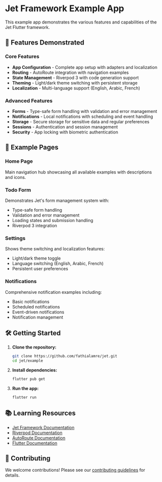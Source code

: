 # Jet Framework Example App

This example app demonstrates the various features and capabilities of the Jet Flutter framework.

## 🚀 Features Demonstrated

### Core Features
- **App Configuration** - Complete app setup with adapters and localization
- **Routing** - AutoRoute integration with navigation examples
- **State Management** - Riverpod 3 with code generation support
- **Theming** - Light/dark theme switching with persistent storage
- **Localization** - Multi-language support (English, Arabic, French)

### Advanced Features
- **Forms** - Type-safe form handling with validation and error management
- **Notifications** - Local notifications with scheduling and event handling
- **Storage** - Secure storage for sensitive data and regular preferences
- **Sessions** - Authentication and session management
- **Security** - App locking with biometric authentication

## 📱 Example Pages

### Home Page
Main navigation hub showcasing all available examples with descriptions and icons.

### Todo Form
Demonstrates Jet's form management system with:
- Type-safe form handling
- Validation and error management
- Loading states and submission handling
- Riverpod 3 integration

### Settings
Shows theme switching and localization features:
- Light/dark theme toggle
- Language switching (English, Arabic, French)
- Persistent user preferences

### Notifications
Comprehensive notification examples including:
- Basic notifications
- Scheduled notifications
- Event-driven notifications
- Notification management

## 🛠️ Getting Started

1. **Clone the repository:**
   ```bash
   git clone https://github.com/fathialamre/jet.git
   cd jet/example
   ```

2. **Install dependencies:**
   ```bash
   flutter pub get
   ```

3. **Run the app:**
   ```bash
   flutter run
   ```

## 📚 Learning Resources

- [Jet Framework Documentation](../README.md)
- [Riverpod Documentation](https://riverpod.dev/)
- [AutoRoute Documentation](https://auto-route.vercel.app/)
- [Flutter Documentation](https://docs.flutter.dev/)

## 🤝 Contributing

We welcome contributions! Please see our [contributing guidelines](https://github.com/fathialamre/jet/blob/main/CONTRIBUTING.md) for details.
